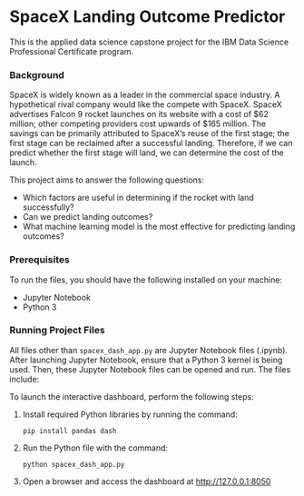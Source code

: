 # SpaceX Landing Outcome Predictor

This is the applied data science capstone project for the IBM Data Science Professional Certificate program.

### Background
SpaceX is widely known as a leader in the commercial space industry. A hypothetical rival company would like the compete with SpaceX. SpaceX advertises Falcon 9 rocket launches on its website with a cost of $62 million; other competing providers cost upwards of $165 million. The savings can be primarily attributed to SpaceX’s reuse of the first stage; the first stage can be reclaimed after a successful landing. Therefore, if we can predict whether the first stage will land, we can determine the cost of the launch.

This project aims to answer the following questions:

- Which factors are useful in determining if the rocket with land successfully?
- Can we predict landing outcomes?
- What machine learning model is the most effective for predicting landing outcomes?

### Prerequisites
To run the files, you should have the following installed on your machine:

- Jupyter Notebook
- Python 3

### Running Project Files
All files other than ```spacex_dash_app.py``` are Jupyter Notebook files (.ipynb). After launching Jupyter Notebook, ensure that a Python 3 kernel is being used. Then, these Jupyter Notebook files can be opened and run. The files include:

To launch the interactive dashboard, perform the following steps:

1. Install required Python libraries by running the command:
   ```
   pip install pandas dash
   ```
2. Run the Python file with the command:
   ```
   python spacex_dash_app.py
   ```
3. Open a browser and access the dashboard at http://127.0.0.1:8050

